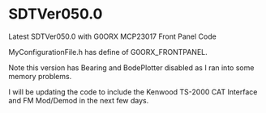 # SDTVer050.0
Latest SDTVer050.0 with G0ORX MCP23017 Front Panel Code

MyConfigurationFile.h has define of G0ORX_FRONTPANEL.

Note this version has Bearing and BodePlotter disabled as I ran into some memory problems.

I will be updating the code to include the Kenwood TS-2000 CAT Interface and FM Mod/Demod in the next few days.
